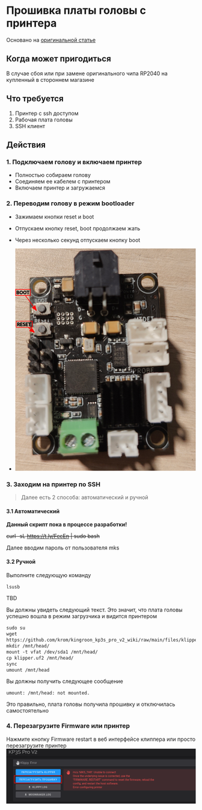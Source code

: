# Прошивка платы головы с принтера

Основано на [оригинальной статье](https://kingroon.com/blogs/3d-print-101/flash-thr-board-firmware-of-kingroon-kp3s-pro-v2-klp1-3d-printer)

## Когда может пригодиться

В случае сбоя или при замене оригинального чипа RP2040 на купленный в стороннем магазине

## Что требуется

1. Принтер с ssh доступом
2. Рабочая плата головы
3. SSH клиент

## Действия

### 1. Подключаем голову и включаем принтер

* Полностью собираем голову
* Соединяем ее кабелем с принтером
* Включаем принтер и загружаемся

### 2. Переводим голову в режим bootloader
* Зажимаем кнопки reset и boot
* Отпускаем кнопку reset, boot продолжаем жать
* Через несколько секунд отпускаем кнопку boot

* ![THR](../img/thr_boot_reset.png)

### 3. Заходим на принтер по SSH

> Далее есть 2 способа: автоматический и ручной

#### 3.1 Автоматический

**Данный скрипт пока в процессе разработки!**

~~curl -sL https://t.ly/FecEn | sudo bash~~

Далее вводим пароль от пользователя mks

#### 3.2 Ручной

Выполните следующую команду

```shell
lsusb
```

TBD

Вы должны увидеть следующий текст. Это значит, что плата головы успешно вошла в режим загрузчика и видится принтером

```shell
sudo su
wget https://github.com/krom/kingroon_kp3s_pro_v2_wiki/raw/main/files/klipper.uf2
mkdir /mnt/head/
mount -t vfat /dev/sda1 /mnt/head/
cp klipper.uf2 /mnt/head/
sync
umount /mnt/head
```

Вы должны получить следующее сообщение
```
umount: /mnt/head: not mounted.
```
Это правильно, плата головы получила прошивку и отключилась самостоятельно

### 4. Перезагрузите Firmware или принтер

Нажмите кнопку Firmware restart в веб интерфейсе клиппера или просто перезагрузите принтер
![Screenshot](../img/firmware_restart.png)
